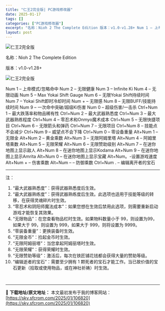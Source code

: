 ```yaml
---
title: "仁王2完全版| PC游戏修改器"
date: 2025-01-17
tags: []
categories: ["PC游戏修改器"]
excerpt: "名称：Nioh 2 The Complete Edition 版本：v1.0-v1.28+ Num 1 – 上帝模式/忽略命中 Num 2 – 无限健康 Num 3 – Infinite Ki Num 4 – 无限动画 Num 5 – Max Yokai Shift Gauge Num 6 – 无限&hellip;"
layout: post
---
```


<img title="15.webp" src="https://sky.sfcrom.com/wp-content/uploads/2025/01/2c70cb99a56e5.webp" alt="仁王2完全版" />

名称：Nioh 2 The Complete Edition

版本：v1.0-v1.28+

<img title="16.webp" src="https://sky.sfcrom.com/wp-content/uploads/2025/01/dd769c8cc8167.webp" alt="仁王2完全版" />

Num 1 – 上帝模式/忽略命中
Num 2 – 无限健康
Num 3 – Infinite Ki
Num 4 – 无限动画
Num 5 – Max Yokai Shift Gauge
Num 6 – 无限Yokai Shift持续时间
Num 7 – Yokai Shift即时冷却时间
Num + – 无限感
Num 8 – 无限BUFF/技能持续时间
Num 9 – 一次命中突破/超级Ki伤害
Num 0 – 超级伤害/一击杀
Ctrl+Num 1 – 最大跌落率和物品稀有性
Ctrl+Num 2 – 最大武器熟悉度
Ctrl+Num 3 – 最大武器熟练程度
Ctrl+Num 4 – 零忍术和Onmyo魔术成本
Ctrl+Num 5 – 无限快捷项目
Ctrl+Num 6 – 无限箭头和弹药
Ctrl+Num 7 – 无限项目
Ctrl+Num 8 – 技能点不会减少
Ctrl+Num 9 – 威望点不会下降
Ctrl+Num 0 – 零设备重量
Alt+Num 1 – 无限金
Alt+Num 2 – 黄金乘数
Alt+Num 3 – 无限阿姆里塔
Alt+Num 4 – 阿姆里塔乘数
Alt+Num 5 – 无限荣耀
Alt+Num 6 – 无限赞助级别
Alt+Num 7 – 在迷你地图上显示敌人
Alt+Num 8 – 在迷你地图上显示Kodama
Alt+Num 9 – 在迷你地图上显示Amrita
Alt+Num 0 – 在迷你地图上显示宝藏
Alt+Num。-设置游戏速度
Alt+Num + – 伤害乘数
Alt+Num – – 防御乘数
Ctrl+Num . – 编辑离开者的宝石

<hr />

注：
<ol>
 	<li>“最大武器熟悉度”：获得武器熟悉度后生效。</li>
 	<li>“最大武器熟练度”：获得武器熟练度后生效。此选项也适用于技能等级的转移，在获得灵魂碎片时生效。</li>
 	<li>“零忍术和阴阳师魔法成本”：如果您想在生效后禁用此选项，则需要重新启动游戏才能恢复其效果。</li>
 	<li>“无限物品”：在您查看物品栏时生效。如果物料数量小于 99，则设置为99，如果大于 99，则设置为 999，如果大于 999，则将设置为 9999。</li>
 	<li>“零装备重量”：更换装备时生效。</li>
 	<li>“无限金币”：捡起金币时生效。</li>
 	<li>“无限阿姆丽塔”：当您拿起阿姆丽塔时生效。</li>
 	<li>“无限荣耀”：获得荣耀时生效。</li>
 	<li>“无限赞助等级”：激活后，每次在铁匠铺花钱都会获得大量的赞助等级。</li>
 	<li>“编辑逝者的宝石”：需要至少拥有 1 颗死者的宝石才能工作。当已故价值的宝石更新（拾取或使用物品，或在神社祈祷）时生效。</li>
</ol>
&nbsp;

---
📖 **下载地址/原文地址：** 本文最初发布于我的博客网站：[https://sky.sfcrom.com/2025/01/106820](https://sky.sfcrom.com/2025/01/106820)
